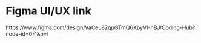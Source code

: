 <h1>Figma UI/UX link</h1>
https://www.figma.com/design/VaCeL82qpGTmQ6XpyVHnBJ/Coding-Hub?node-id=0-1&p=f
